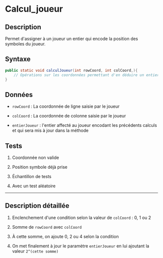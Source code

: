 # Calcul_joueur

## Description

Permet d'assigner à un joueur un entier qui encode la position des symboles du joueur.

## Syntaxe

```java
public static void calculJoueur(int rowCoord, int colCoord,){
    // Opérations sur les coordonnées permettant d'en déduire un entier
}
```

## Données

- `rowCoord` : La coordonnée de ligne saisie par le joueur

- `colCoord` : La coordonnée de colonne saisie par le joueur

- `entierJoueur` : l'entier affecté au joueur encodant les précédents calculs et qui sera mis à jour dans la méthode

## Tests

1. Coordonnée non valide

2. Position symbole déjà prise

3. Échantillon de tests

4. Avec un test aléatoire

---

## Description détaillée

1. Enclenchement d'une condition selon la valeur de `colCoord` : 0, 1 ou 2

2. Somme de `rowCoord` avec `colCoord`

3. À cette somme, on ajoute 0, 2 ou 4 selon la condition

4. On met finalement à jour le paramètre `entierJoueur` en lui ajoutant la valeur `2^(cette somme)`
